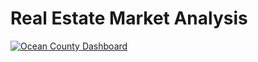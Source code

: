# Real Estate Market Analysis

<div class='tableauPlaceholder' id='viz1704809750589' style='position: relative'><noscript><a href='#'><img alt='Ocean County Dashboard ' src='https:&#47;&#47;public.tableau.com&#47;static&#47;images&#47;Oc&#47;OceanCountyRealEstateMarketOverview&#47;OceanCountyDashboard&#47;1_rss.png' style='border: none' /></a></noscript><object class='tableauViz'  style='display:none;'><param name='host_url' value='https%3A%2F%2Fpublic.tableau.com%2F' /> <param name='embed_code_version' value='3' /> <param name='site_root' value='' /><param name='name' value='OceanCountyRealEstateMarketOverview&#47;OceanCountyDashboard' /><param name='tabs' value='no' /><param name='toolbar' value='yes' /><param name='static_image' value='https:&#47;&#47;public.tableau.com&#47;static&#47;images&#47;Oc&#47;OceanCountyRealEstateMarketOverview&#47;OceanCountyDashboard&#47;1.png' /> <param name='animate_transition' value='yes' /><param name='display_static_image' value='yes' /><param name='display_spinner' value='yes' /><param name='display_overlay' value='yes' /><param name='display_count' value='yes' /><param name='language' value='en-US' /></object></div>                <script type='text/javascript'>                    var divElement = document.getElementById('viz1704809750589');                    var vizElement = divElement.getElementsByTagName('object')[0];                    if ( divElement.offsetWidth > 800 ) { vizElement.style.width='1400px';vizElement.style.height='1427px';} else if ( divElement.offsetWidth > 500 ) { vizElement.style.width='1400px';vizElement.style.height='1427px';} else { vizElement.style.width='100%';vizElement.style.height='2677px';}                     var scriptElement = document.createElement('script');                    scriptElement.src = 'https://public.tableau.com/javascripts/api/viz_v1.js';                    vizElement.parentNode.insertBefore(scriptElement, vizElement);                </script>
